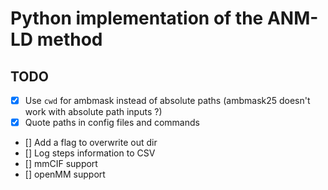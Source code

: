# Python implementation of the ANM-LD method


## TODO

- [x] Use `cwd` for ambmask instead of absolute paths (ambmask25 doesn't work
  with absolute path inputs ?)
- [x] Quote paths in config files and commands
- [] Add a flag to overwrite out dir
- [] Log steps information to CSV
- [] mmCIF support
- [] openMM support
